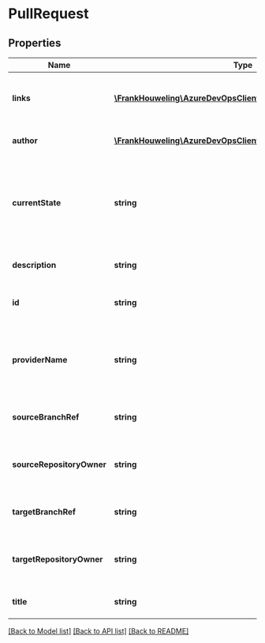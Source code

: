 # PullRequest

## Properties
Name | Type | Description | Notes
------------ | ------------- | ------------- | -------------
**links** | [**\FrankHouweling\AzureDevOpsClient\Build\Model\ReferenceLinks**](ReferenceLinks.md) | The links to other objects related to this object. | [optional] 
**author** | [**\FrankHouweling\AzureDevOpsClient\Build\Model\IdentityRef**](IdentityRef.md) | Author of the pull request. | [optional] 
**currentState** | **string** | Current state of the pull request, e.g. open, merged, closed, conflicts, etc. | [optional] 
**description** | **string** | Description for the pull request. | [optional] 
**id** | **string** | Unique identifier for the pull request | [optional] 
**providerName** | **string** | The name of the provider this pull request is associated with. | [optional] 
**sourceBranchRef** | **string** | Source branch ref of this pull request | [optional] 
**sourceRepositoryOwner** | **string** | Owner of the source repository of this pull request | [optional] 
**targetBranchRef** | **string** | Target branch ref of this pull request | [optional] 
**targetRepositoryOwner** | **string** | Owner of the target repository of this pull request | [optional] 
**title** | **string** | Title of the pull request. | [optional] 

[[Back to Model list]](../README.md#documentation-for-models) [[Back to API list]](../README.md#documentation-for-api-endpoints) [[Back to README]](../README.md)


